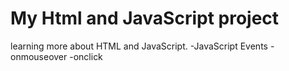 # My Html and JavaScript project
learning more about HTML and JavaScript.
-JavaScript Events
  -onmouseover
  -onclick
